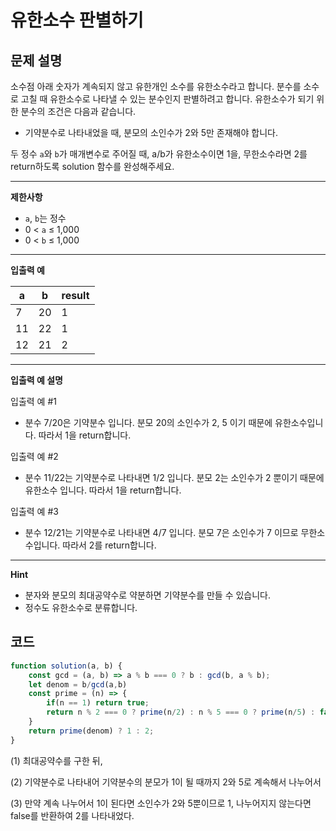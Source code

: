 # 유한소수 판별하기

## **문제 설명**

소수점 아래 숫자가 계속되지 않고 유한개인 소수를 유한소수라고 합니다. 분수를 소수로 고칠 때 유한소수로 나타낼 수 있는 분수인지 판별하려고 합니다. 유한소수가 되기 위한 분수의 조건은 다음과 같습니다.

* 기약분수로 나타내었을 때, 분모의 소인수가 2와 5만 존재해야 합니다.

두 정수 `a`와 `b`가 매개변수로 주어질 때, a/b가 유한소수이면 1을, 무한소수라면 2를 return하도록 solution 함수를 완성해주세요.

***

**제한사항**

* `a`, `b`는 정수
* 0 < `a` ≤ 1,000
* 0 < `b` ≤ 1,000

***

**입출력 예**

| a  | b  | result |
| -- | -- | ------ |
| 7  | 20 | 1      |
| 11 | 22 | 1      |
| 12 | 21 | 2      |

***

**입출력 예 설명**

입출력 예 #1

* 분수 7/20은 기약분수 입니다. 분모 20의 소인수가 2, 5 이기 때문에 유한소수입니다. 따라서 1을 return합니다.

입출력 예 #2

* 분수 11/22는 기약분수로 나타내면 1/2 입니다. 분모 2는 소인수가 2 뿐이기 때문에 유한소수 입니다. 따라서 1을 return합니다.

입출력 예 #3

* 분수 12/21는 기약분수로 나타내면 4/7 입니다. 분모 7은 소인수가 7 이므로 무한소수입니다. 따라서 2를 return합니다.

***

**Hint**

* 분자와 분모의 최대공약수로 약분하면 기약분수를 만들 수 있습니다.
* 정수도 유한소수로 분류합니다.



## 코드

```javascript
function solution(a, b) {
    const gcd = (a, b) => a % b === 0 ? b : gcd(b, a % b);
    let denom = b/gcd(a,b)
    const prime = (n) => {
        if(n == 1) return true;
        return n % 2 === 0 ? prime(n/2) : n % 5 === 0 ? prime(n/5) : false;
    }
    return prime(denom) ? 1 : 2;
}
```

(1) 최대공약수를 구한 뒤,&#x20;

(2) 기약분수로 나타내어 기약분수의 분모가 1이 될 때까지 2와 5로 계속해서 나누어서&#x20;

(3) 만약 계속 나누어서 1이 된다면 소인수가 2와 5뿐이므로 1, 나누어지지 않는다면 false를 반환하여 2를 나타내었다.
